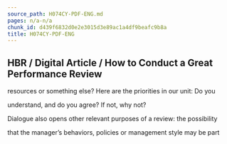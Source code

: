```yaml
---
source_path: H074CY-PDF-ENG.md
pages: n/a-n/a
chunk_id: d439f6832d0e2e3015d3e89ac1a4df9beafc9b8a
title: H074CY-PDF-ENG
---
```

## HBR / Digital Article / How to Conduct a Great Performance Review

resources or something else? Here are the priorities in our unit: Do you

understand, and do you agree? If not, why not?

Dialogue also opens other relevant purposes of a review: the possibility

that the manager’s behaviors, policies or management style may be part
